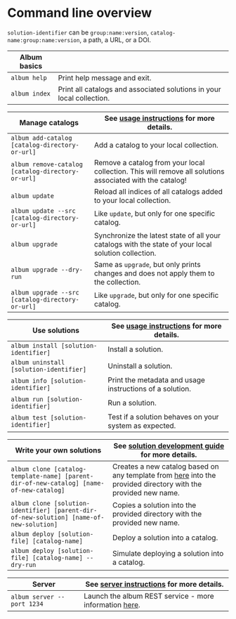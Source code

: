 # Command line overview

`solution-identifier` can be `group:name:version`, `catalog-name:group:name:version`, a path, a URL, or a DOI.

| Album basics  |   |
|---|---|
|`album help`| Print help message and exit.  |
|`album index`| Print all catalogs and associated solutions in your local collection. |

| Manage catalogs  | See [usage instructions](/usage-instructions) for more details. |
|---|---|
|`album add-catalog [catalog-directory-or-url]`| Add a catalog to your local collection. |
|`album remove-catalog [catalog-directory-or-url]`| Remove a catalog from your local collection. This will remove all solutions associated with the catalog!|
|`album update`| Reload all indices of all catalogs added to your local collection.|
|`album update --src [catalog-directory-or-url]`| Like `update`, but only for one specific catalog.|
|`album upgrade`| Synchronize the latest state of all your catalogs with the state of your local solution collection.|
|`album upgrade --dry-run`| Same as `upgrade`, but only prints changes and does not apply them to the collection.|
|`album upgrade --src [catalog-directory-or-url]`| Like `upgrade`, but only for one specific catalog.|

| Use solutions | See [usage instructions](/usage-instructions) for more details.|
|---|---|
|`album install [solution-identifier]`| Install a solution.|
|`album uninstall [solution-identifier]`| Uninstall a solution.|
|`album info [solution-identifier]`| Print the metadata and usage instructions of a solution.|
|`album run [solution-identifier]`| Run a solution.|
|`album test [solution-identifier]`| Test if a solution behaves on your system as expected.|

| Write your own solutions |See [solution development guide](/solution-development) for more details.|
|---|---|
|`album clone [catalog-template-name] [parent-dir-of-new-catalog] [name-of-new-catalog]`| Creates a new catalog based on any template from [here](https://gitlab.com/album-app/catalogs/templates) into the provided directory with the provided new name.|
|`album clone [solution-identifier] [parent-dir-of-new-solution] [name-of-new-solution]`| Copies a solution  into the provided directory with the provided new name.|
|`album deploy [solution-file] [catalog-name]`| Deploy a solution into a catalog.|
|`album deploy [solution-file] [catalog-name] --dry-run`| Simulate deploying a solution into a catalog.|

| Server | See [server instructions](/server) for more details.|
|---|---|
|`album server --port 1234`| Launch the album REST service - more information [here](/server).|
